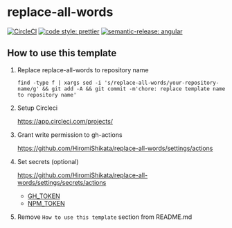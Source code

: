 # replace-all-words

[![CircleCI](https://dl.circleci.com/status-badge/img/gh/HiromiShikata/replace-all-words/tree/main.svg?style=svg)](https://dl.circleci.com/status-badge/redirect/gh/HiromiShikata/replace-all-words/tree/main)
[![code style: prettier](https://img.shields.io/badge/code_style-prettier-ff69b4.svg?style=flat-square)](https://github.com/prettier/prettier)
[![semantic-release: angular](https://img.shields.io/badge/semantic--release-angular-e10079?logo=semantic-release)](https://github.com/semantic-release/semantic-release)

## How to use this template

1. Replace replace-all-words to repository name

   ```
   find -type f | xargs sed -i 's/replace-all-words/your-repository-name/g' && git add -A && git commit -m'chore: replace template name to repository name'
   ```

1. Setup Circleci

   https://app.circleci.com/projects/

1. Grant write permission to gh-actions

   https://github.com/HiromiShikata/replace-all-words/settings/actions

1. Set secrets (optional)

   https://github.com/HiromiShikata/replace-all-words/settings/secrets/actions

   - [GH_TOKEN](https://github.com/settings/tokens)
   - [NPM_TOKEN](https://www.npmjs.com/settings/hiromi/tokens)

1. Remove `How to use this template` section from README.md
